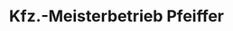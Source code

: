 ---
title: "Kfz.-Meisterbetrieb Pfeiffer"
url: /berlin/kfz-meisterbetrieb-pfeiffer-kaiser-wilhelm-strasse/
shop: Autowerkstatt
---
